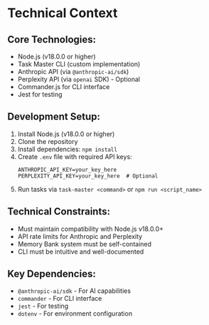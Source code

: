 # Technical Context

## Core Technologies:
- Node.js (v18.0.0 or higher)
- Task Master CLI (custom implementation)
- Anthropic API (via `@anthropic-ai/sdk`)
- Perplexity API (via `openai` SDK) - Optional
- Commander.js for CLI interface
- Jest for testing

## Development Setup:
1. Install Node.js (v18.0.0 or higher)
2. Clone the repository
3. Install dependencies: `npm install`
4. Create `.env` file with required API keys:
   ```
   ANTHROPIC_API_KEY=your_key_here
   PERPLEXITY_API_KEY=your_key_here  # Optional
   ```
5. Run tasks via `task-master <command>` or `npm run <script_name>`

## Technical Constraints:
- Must maintain compatibility with Node.js v18.0.0+
- API rate limits for Anthropic and Perplexity
- Memory Bank system must be self-contained
- CLI must be intuitive and well-documented

## Key Dependencies:
- `@anthropic-ai/sdk` - For AI capabilities
- `commander` - For CLI interface
- `jest` - For testing
- `dotenv` - For environment configuration 